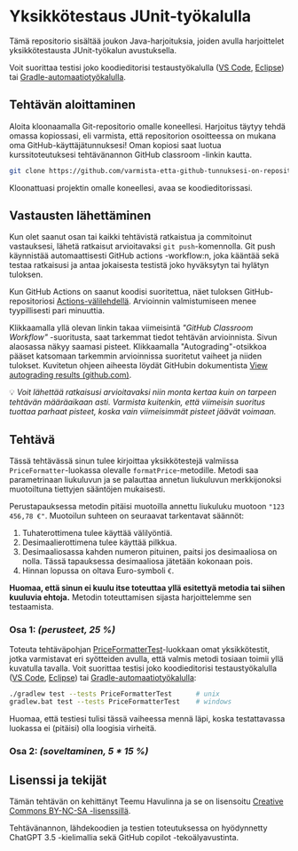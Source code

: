 # Yksikkötestaus JUnit-työkalulla

Tämä repositorio sisältää joukon Java-harjoituksia, joiden avulla harjoittelet yksikkötestausta JUnit-työkalun avustuksella.

Voit suorittaa testisi joko koodieditorisi testaustyökalulla ([VS Code](https://code.visualstudio.com/docs/java/java-testing), [Eclipse](https://www.vogella.com/tutorials/JUnitEclipse/article.html)) tai [Gradle-automaatiotyökalulla](https://docs.gradle.org/current/userguide/java_testing.html).


## Tehtävän aloittaminen

Aloita kloonaamalla Git-repositorio omalle koneellesi. Harjoitus täytyy tehdä omassa kopiossasi, eli varmista, että repositorion osoitteessa on mukana oma GitHub-käyttäjätunnuksesi! Oman kopiosi saat luotua kurssitoteutuksesi tehtävänannon GitHub classroom -linkin kautta.

```sh
git clone https://github.com/varmista-etta-github-tunnuksesi-on-repositorion-osoitteessa.git
```

Kloonattuasi projektin omalle koneellesi, avaa se koodieditorissasi.


## Vastausten lähettäminen

Kun olet saanut osan tai kaikki tehtävistä ratkaistua ja commitoinut vastauksesi, lähetä ratkaisut arvioitavaksi `git push`-komennolla. Git push käynnistää automaattisesti GitHub actions -workflow:n, joka kääntää sekä testaa ratkaisusi ja antaa jokaisesta testistä joko hyväksytyn tai hylätyn tuloksen.

Kun GitHub Actions on saanut koodisi suoritettua, näet tuloksen GitHub-repositoriosi [Actions-välilehdellä](../../actions/workflows/classroom.yml). Arvioinnin valmistumiseen menee tyypillisesti pari minuuttia.

Klikkaamalla yllä olevan linkin takaa viimeisintä *"GitHub Classroom Workflow"* -suoritusta, saat tarkemmat tiedot tehtävän arvioinnista. Sivun alaosassa näkyy saamasi pisteet. Klikkaamalla "Autograding"-otsikkoa pääset katsomaan tarkemmin arvioinnissa suoritetut vaiheet ja niiden tulokset. Kuvitetun ohjeen aiheesta löydät GitHubin dokumentista [View autograding results (github.com)](https://docs.github.com/en/education/manage-coursework-with-github-classroom/learn-with-github-classroom/view-autograding-results).

💡 *Voit lähettää ratkaisusi arvioitavaksi niin monta kertaa kuin on tarpeen tehtävän määräaikaan asti. Varmista kuitenkin, että viimeisin suoritus tuottaa parhaat pisteet, koska vain viimeisimmät pisteet jäävät voimaan.*

## Tehtävä

Tässä tehtävässä sinun tulee kirjoittaa yksikkötestejä valmiissa `PriceFormatter`-luokassa olevalle `formatPrice`-metodille. Metodi saa parametrinaan liukuluvun ja se palauttaa annetun liukuluvun merkkijonoksi muotoiltuna tiettyjen sääntöjen mukaisesti.

Perustapauksessa metodin pitäisi muotoilla annettu liukuluku muotoon `"123 456,78 €"`. Muotoilun suhteen on seuraavat tarkentavat säännöt:

1. Tuhaterottimena tulee käyttää välilyöntiä.
1. Desimaalierottimena tulee käyttää pilkkua.
1. Desimaaliosassa kahden numeron pituinen, paitsi jos desimaaliosa on nolla. Tässä tapauksessa desimaaliosa jätetään kokonaan pois.
1. Hinnan lopussa on oltava Euro-symboli `€`.

**Huomaa, että sinun ei kuulu itse toteuttaa yllä esitettyä metodia tai siihen kuuluvia ehtoja.** Metodin toteuttamisen sijasta harjoittelemme sen testaamista.

### Osa 1: *(perusteet, 25 %)*

Toteuta tehtäväpohjan [PriceFormatterTest](./src/test/java/ohjelmointi2/unittests/PriceFormatterTest.java)-luokkaan omat yksikkötestit, jotka varmistavat eri syötteiden avulla, että valmis metodi tosiaan toimii yllä kuvatulla tavalla. Voit suorittaa testisi joko koodieditorisi testaustyökalulla ([VS Code](https://code.visualstudio.com/docs/java/java-testing), [Eclipse](https://www.vogella.com/tutorials/JUnitEclipse/article.html)) tai [Gradle-automaatiotyökalulla](https://docs.gradle.org/current/userguide/java_testing.html):

```sh
./gradlew test --tests PriceFormatterTest      # unix
gradlew.bat test --tests PriceFormatterTest    # windows
```

Huomaa, että testiesi tulisi tässä vaiheessa mennä läpi, koska testattavassa luokassa ei (pitäisi) olla loogisia virheitä.


### Osa 2: *(soveltaminen, 5 * 15 %)*



## Lisenssi ja tekijät

Tämän tehtävän on kehittänyt Teemu Havulinna ja se on lisensoitu [Creative Commons BY-NC-SA -lisenssillä](https://creativecommons.org/licenses/by-nc-sa/4.0/).

Tehtävänannon, lähdekoodien ja testien toteutuksessa on hyödynnetty ChatGPT 3.5 -kielimallia sekä GitHub copilot -tekoälyavustinta.
